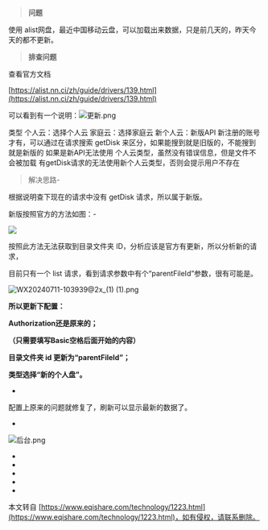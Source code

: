 > **问题**

使用 alist网盘，最近中国移动云盘，可以加载出来数据，只是前几天的，昨天今天的都不更新。

> **排查问题**

查看官方文档

[https://alist.nn.ci/zh/guide/drivers/139.html](https://alist.nn.ci/zh/guide/drivers/139.html)

可以看到有一个说明：![更新.png](https://www.eqishare.com/zb_users/upload/2024/07/202407111720665471777773.png)

类型 个人云：选择个人云 家庭云：选择家庭云 新个人云：新版API 新注册的账号才有，可以通过在请求搜索 getDisk 来区分，如果能搜到就是旧版的，不能搜到就是新版的 如果是新API无法使用 个人云类型，虽然没有错误信息，但是文件不会被加载 有getDisk请求的无法使用新个人云类型，否则会提示用户不存在

> 解决思路-

根据说明查下现在的请求中没有 getDisk 请求，所以属于新版。

新版按照官方的方法如图：-

![](https://www.eqishare.com/zb_users/upload/2024/07/202407111720665481541638.png)

按照此方法无法获取到目录文件夹 ID，分析应该是官方有更新，所以分析新的请求，

目前只有一个 list 请求，看到请求参数中有个“parentFileId”参数，很有可能是。

![WX20240711-103939@2x_(1) (1).png](https://www.eqishare.com/zb_users/upload/2024/07/202407111720665828864594.png)

**所以更新下配置：**

**Authorization还是原来的；**

**（只需要填写Basic空格后面开始的内容）**

**目录文件夹 id 更新为“parentFileId”；**

**类型选择“新的个人盘”。**

-

配置上原来的问题就修复了，刷新可以显示最新的数据了。

-

![后台.png](https://www.eqishare.com/zb_users/upload/2024/07/202407111720665471439136.png)

-

-

-

-

-

本文转自 [https://www.eqishare.com/technology/1223.html](https://www.eqishare.com/technology/1223.html)，如有侵权，请联系删除。